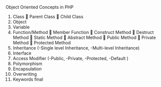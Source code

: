 Object Oriented Concepts in PHP
1)	Class
    	Parent Class
    	Child Class
2)	Object
3)	Variable
4)	Function/Method
    	Member Function
    	Construct Method
    	Destruct Method
    	Static Method
    	Abstract Method
    	Public Method
    	Private Method
    	Protected Method
5)	Inheritance
    	(-Single level Inheritance,
    	-Multi-level Inheritance)
6)	Interface
7)	Access Modifier 
    	(-Public, 
    	-Private,
    	-Protected,
    	-Default )
8)	Polymorphism 
9)	Encapsulation 
10)	Overwriting 
11)	Keywords
    final
